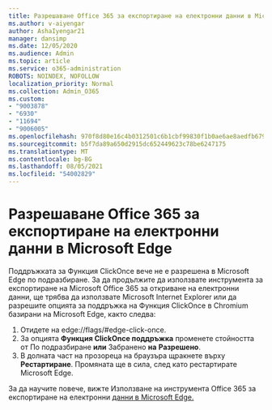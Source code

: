 ```yaml
---
title: Разрешаване Office 365 за експортиране на електронни данни в Microsoft Edge
ms.author: v-aiyengar
author: AshaIyengar21
manager: dansimp
ms.date: 12/05/2020
ms.audience: Admin
ms.topic: article
ms.service: o365-administration
ROBOTS: NOINDEX, NOFOLLOW
localization_priority: Normal
ms.collection: Admin_O365
ms.custom:
- "9003878"
- "6930"
- "11694"
- "9006005"
ms.openlocfilehash: 970f8d80e16c4b0312501c6b1cbf99830f1b0ae6ae8aedfb679ca2cbd9709112
ms.sourcegitcommit: b5f7da89a650d2915dc652449623c78be6247175
ms.translationtype: MT
ms.contentlocale: bg-BG
ms.lasthandoff: 08/05/2021
ms.locfileid: "54002829"
---
```

# <a name="enable-office-365-ediscovery-export-tool-in-microsoft-edge"></a>Разрешаване Office 365 за експортиране на електронни данни в Microsoft Edge

Поддръжката за Функция ClickOnce вече не е разрешена в Microsoft Edge по подразбиране. За да продължите да използвате инструмента за експортиране на Microsoft Office 365 за откриване на електронни данни, ще трябва да използвате Microsoft Internet Explorer или да разрешите опцията за поддръжка на Функция ClickOnce в Chromium базирани на Microsoft Edge, както следва:

1. Отидете на edge://flags/#edge-click-once.
1. За опцията **Функция ClickOnce поддръжка** променете стойността от По подразбиране **или** Забранено **на** **Разрешено**.
1. В долната част на прозореца на браузъра щракнете върху **Рестартиране**. Промяната ще в сила, след като рестартирате Microsoft Edge.

За да научите повече, вижте Използване на инструмента Office 365 за експортиране на електронни [данни в Microsoft Edge.](https://go.microsoft.com/fwlink/?linkid=2111611)
